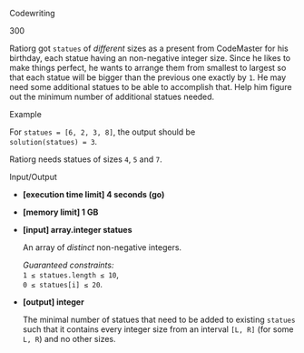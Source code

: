 Codewriting

300

Ratiorg got  `statues`  of  _different_  sizes as a present from CodeMaster for his birthday, each statue having an non-negative integer size. Since he likes to make things perfect, he wants to arrange them from smallest to largest so that each statue will be bigger than the previous one exactly by  `1`. He may need some additional statues to be able to accomplish that. Help him figure out the minimum number of additional statues needed.

Example

For  `statues = [6, 2, 3, 8]`, the output should be  
`solution(statues) = 3`.

Ratiorg needs statues of sizes  `4`,  `5`  and  `7`.

Input/Output

-   **[execution time limit] 4 seconds (go)**

-   **[memory limit] 1 GB**

-   **[input] array.integer statues**

    An array of  _distinct_  non-negative integers.

    _Guaranteed constraints:_  
    `1 ≤ statues.length ≤ 10`,  
    `0 ≤ statues[i] ≤ 20`.

-   **[output] integer**

    The minimal number of statues that need to be added to existing  `statues`  such that it contains every integer size from an interval  `[L, R]`  (for some  `L, R`) and no other sizes.